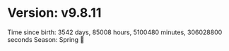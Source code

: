 # Version: v9.8.11
Time since birth: 3542 days, 85008 hours, 5100480 minutes, 306028800 seconds
Season: Spring 🌸
